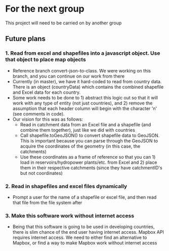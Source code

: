 # For the next group

This project will need to be carried on by another group

## Future plans
### 1. Read from excel and shapefiles into a javascript object. Use that object to place map objects
- Reference branch convert-json-to-class. We were working on this branch, and you can continue on our work from there
- Currently (in master), we have it hard-coded to read from country data.  There is an object (countryData) which contains the combined shapefile and Excel data for each country.
- Some work needs to be done to 1) abstract this logic out so that it will work with any type of entity (not just countries), and 2) remove the assumption that each header column will begin with the character 'n' (see comments in code).
- Our vision for this was as follows:
    - Read in catchment data from an Excel file and a shapefile (and combine them together), just like we did with countries
    - Call shapefile.toGeoJSON() to convert shapefile data to GeoJSON.  This is important because you can parse through the GeoJSON to acquire the coordinates of the geometry (in this case, the catchments)
    - Use these coordinates as a frame of reference so that you can 1) load in reservoirs/hydropower plants/etc. from Excel and 2) place them in their respective catchments (since they have catchmentID's but not coordinates)
### 2. Read in shapefiles and excel files dynamically
- Prompt a user for the name of a shapefile or excel file, and then read that file from the file system after
### 3. Make this software work without internet access
- Being that this software is going to be used in developing countries, there is slim chance of the end user having internet access. Mapbox API requires internet access. We need to either find an alternative to Mapbox, or find a way to make Mapbox work without internet access
